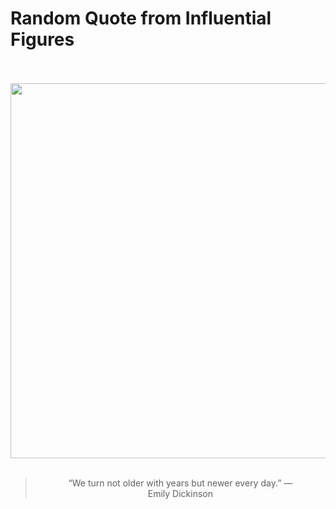 # Random Quote from Influential Figures

<div align="center">
  <br>
  <br>
  <a href="https://en.wikipedia.org/wiki/Emily_Dickinson" title="Emily Dickinson - Wikipedia"><img src="https://upload.wikimedia.org/wikipedia/commons/5/56/Black-white_photograph_of_Emily_Dickinson2.png" width="600px"></a>
  <br>
  <br>
  <blockquote>&ldquo;We turn not older with years but newer every day.&rdquo; &mdash; <footer>Emily Dickinson</footer></blockquote>
</div>
  